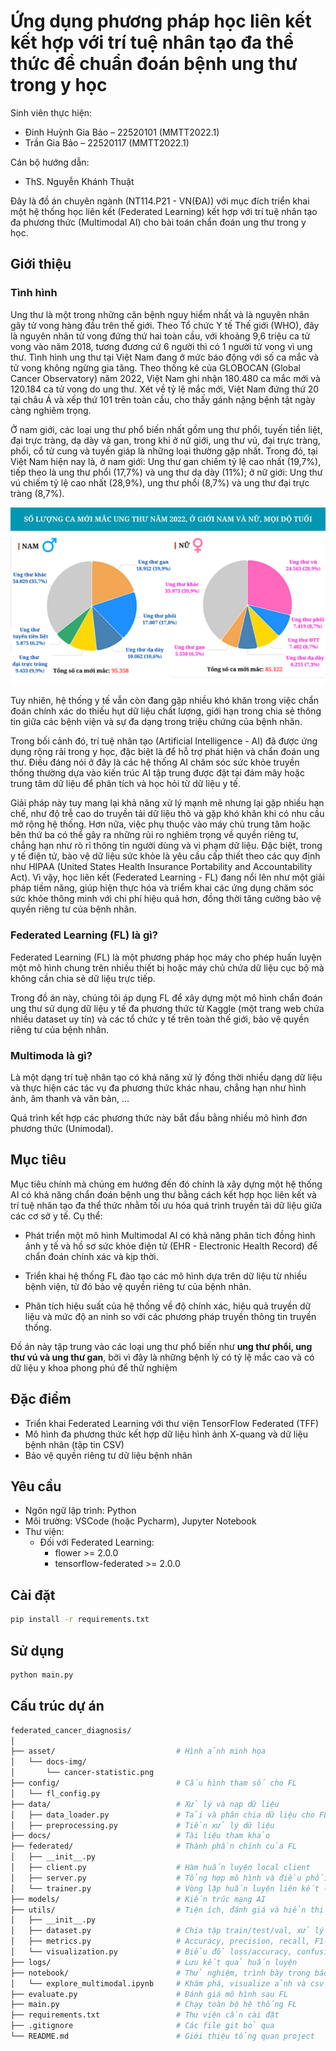 # Ứng dụng phương pháp học liên kết kết hợp với trí tuệ nhân tạo đa thể thức để chuẩn đoán bệnh ung thư trong y học

Sinh viên thực hiện:
- Đinh Huỳnh Gia Bảo – 22520101 (MMTT2022.1)
- Trần Gia Bảo – 22520117 (MMTT2022.1)

Cán bộ hướng dẫn: 
- ThS. Nguyễn Khánh Thuật 

Đây là đồ án chuyên ngành (NT114.P21 - VN(ĐA)) với mục đích triển khai một hệ thống học liên kết (Federated Learning) kết hợp với trí tuệ nhân tạo đa phương thức (Multimodal AI) cho bài toán chẩn đoán ung thư trong y học.

## Giới thiệu

### Tình hình

Ung thư là một trong những căn bệnh nguy hiểm nhất và là nguyên nhân gây tử vong hàng đầu trên thế giới. Theo Tổ chức Y tế Thế giới (WHO), đây là nguyên nhân tử vong đứng thứ hai toàn cầu, với khoảng 9,6 triệu ca tử vong vào năm 2018, tương đương cứ 6 người thì có 1 người tử vong vì ung thư. Tình hình ung thư tại Việt Nam đang ở mức báo động với số ca mắc và tử vong không ngừng gia tăng. Theo thống kê của GLOBOCAN (Global Cancer Observatory) năm 2022, Việt Nam ghi nhận 180.480 ca mắc mới và 120.184 ca tử vong do ung thư. Xét về tỷ lệ mắc mới, Việt Nam đứng thứ 20 tại châu Á và xếp thứ 101 trên toàn cầu, cho thấy gánh nặng bệnh tật ngày càng nghiêm trọng.

Ở nam giới, các loại ung thư phổ biến nhất gồm ung thư phổi, tuyến tiền liệt, đại trực tràng, dạ dày và gan, trong khi ở nữ giới, ung thư vú, đại trực tràng, phổi, cổ tử cung và tuyến giáp là những loại thường gặp nhất. Trong đó, tại Việt Nam hiện nay là, ở nam giới: Ung thư gan chiếm tỷ lệ cao nhất (19,7%), tiếp theo là ung thư phổi (17,7%) và ung thư dạ dày (11%); ở nữ giới: Ung thư vú chiếm tỷ lệ cao nhất (28,9%), ung thư phổi (8,7%) và ung thư đại trực tràng (8,7%).

![Thống kê ung thư](/asset/docs-img/cancer-statistic.png)

Tuy nhiên, hệ thống y tế vẫn còn đang gặp nhiều khó khăn trong việc chẩn đoán chính xác do thiếu hụt dữ liệu chất lượng, giới hạn trong chia sẻ thông tin giữa các bệnh viện và sự đa dạng trong triệu chứng của bệnh nhân.

Trong bối cảnh đó, trí tuệ nhân tạo (Artificial Intelligence - AI) đã được ứng dụng rộng rãi trong y học, đặc biệt là để hỗ trợ phát hiện và chẩn đoán ung thư. Điều đáng nói ở đây là các hệ thống AI chăm sóc sức khỏe truyền thống thường dựa vào kiến trúc AI tập trung được đặt tại đám mây hoặc trung tâm dữ liệu để phân tích và học hỏi từ dữ liệu y tế.

Giải pháp này tuy mang lại khả năng xử lý mạnh mẽ nhưng lại gặp nhiều hạn chế, như độ trễ cao do truyền tải dữ liệu thô và gặp khó khăn khi có nhu cầu mở rộng hệ thống. Hơn nữa, việc phụ thuộc vào máy chủ trung tâm hoặc bên thứ ba có thể gây ra những rủi ro nghiêm trọng về quyền riêng tư, chẳng hạn như rò rỉ thông tin người dùng và vi phạm dữ liệu. Đặc biệt, trong y tế điện tử, bảo vệ dữ liệu sức khỏe là yêu cầu cấp thiết theo các quy định như HIPAA (United States Health Insurance Portability and Accountability Act). Vì vậy, học liên kết (Federated Learning - FL) đang nổi lên như một giải pháp tiềm năng, giúp hiện thực hóa và triểm khai các ứng dụng chăm sóc sức khỏe thông minh với chi phí hiệu quả hơn, đồng thời tăng cường bảo vệ quyền riêng tư của bệnh nhân.

### Federated Learning (FL) là gì?

Federated Learning (FL) là một phương pháp học máy cho phép huấn luyện một mô hình chung trên nhiều thiết bị hoặc máy chủ chứa dữ liệu cục bộ mà không cần chia sẻ dữ liệu trực tiếp. 

Trong đồ án này, chúng tôi áp dụng FL để xây dựng một mô hình chẩn đoán ung thư sử dụng dữ liệu y tế đa phương thức từ Kaggle (một trang web chứa nhiều dataset uy tín) và các tổ chức y tế trên toàn thế giới, bảo vệ quyền riêng tư của bệnh nhân.

### Multimoda là gì?

Là một dạng trí tuệ nhân tạo có khả năng xử lý đồng thời nhiều dạng dữ liệu và thực hiện các tác vụ đa phương thức khác nhau, chẳng hạn như hình ảnh, âm thanh và văn bản, …

Quá trình kết hợp các phương thức này bắt đầu bằng nhiều mô hình đơn phương thức (Unimodal).

## Mục tiêu

Mục tiêu chính mà chúng em hướng đến đó chính là xây dựng một hệ thống AI có khả năng chẩn đoán bệnh ung thư bằng cách kết hợp học liên kết và trí tuệ nhân tạo đa thể thức nhằm tối ưu hóa quá trình truyền tải dữ liệu giữa các cơ sở y tế. Cụ thể:

- Phát triển một mô hình Multimodal AI có khả năng phân tích đồng hình ảnh y tế và hồ sơ sức khỏe điện tử (EHR - Electronic Health Record) để chẩn đoán chính xác và kịp thời. 

- Triển khai hệ thống FL đào tạo các mô hình dựa trên dữ liệu từ nhiều bệnh viện, từ đó bảo vệ quyền riêng tư của bệnh nhân.

- Phân tích hiệu suất của hệ thống về độ chính xác, hiệu quả truyền dữ liệu và mức độ an ninh so với các phương pháp truyền thông tin truyền thống.

Đồ án này tập trung vào các loại ung thư phổ biến như **ung thư phổi, ung thư vú và ung thư gan**, bởi vì đây là những bệnh lý có tỷ lệ mắc cao và có dữ liệu y khoa phong phú để thử nghiệm

## Đặc điểm
- Triển khai Federated Learning với thư viện TensorFlow Federated (TFF)
- Mô hình đa phương thức kết hợp dữ liệu hình ảnh X-quang và dữ liệu bệnh nhân (tập tin CSV)
- Bảo vệ quyền riêng tư dữ liệu bệnh nhân

## Yêu cầu
- Ngôn ngữ lập trình: Python
- Môi trường: VSCode (hoặc Pycharm), Jupyter Notebook
- Thư viện:
    + Đối với Federated Learning:
        + flower >= 2.0.0
        + tensorflow-federated >= 2.0.0

## Cài đặt
```bash
pip install -r requirements.txt
```

## Sử dụng
```bash
python main.py
```

## Cấu trúc dự án
```bash
federated_cancer_diagnosis/
│
├── asset/                           # Hình ảnh minh họa
│   └── docs-img/
│       └── cancer-statistic.png
├── config/                          # Cấu hình tham số cho FL
│   └── fl_config.py
├── data/                            # Xử lý và nạp dữ liệu
│   ├── data_loader.py               # Tải và phân chia dữ liệu cho FL
│   ├── preprocessing.py             # Tiền xử lý dữ liệu
├── docs/                            # Tài liệu tham khảo
├── federated/                       # Thành phần chính của FL
│   ├── __init__.py                     
│   ├── client.py                    # Hàm huấn luyện local client
│   ├── server.py                    # Tổng hợp mô hình và điều phối vòng lặp FL
│   └── trainer.py                   # Vòng lặp huấn luyện liên kết (global loop)
├── models/                          # Kiến trúc mạng AI
├── utils/                           # Tiện ích, đánh giá và hiển thị
│   ├── __init__.py
│   ├── dataset.py                   # Chia tập train/test/val, xử lý multimodal
│   ├── metrics.py                   # Accuracy, precision, recall, F1-score,...
│   └── visualization.py             # Biểu đồ loss/accuracy, confusion matrix,...
├── logs/                            # Lưu kết quả huấn luyện
├── notebook/                        # Thử nghiệm, trình bày trong báo cáo
│   └── explore_multimodal.ipynb     # Khám phá, visualize ảnh và csv
├── evaluate.py                      # Đánh giá mô hình sau FL
├── main.py                          # Chạy toàn bộ hệ thống FL
├── requirements.txt                 # Thư viện cần cài đặt
├── .gitignore                       # Các file git bỏ qua
└── README.md                        # Giới thiệu tổng quan project

```